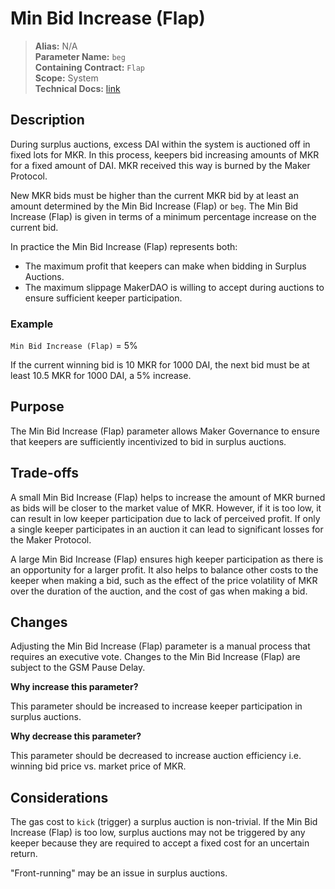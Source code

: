 # Min Bid Increase (Flap)

>**Alias:** N/A  
>**Parameter Name:** `beg`  
>**Containing Contract:** `Flap`  
>**Scope:** System  
>**Technical Docs:** [link](https://docs.makerdao.com/smart-contract-modules/system-stabilizer-module/flap-detailed-documentation)  


## Description
During surplus auctions, excess DAI within the system is auctioned off in fixed lots for MKR. In this process, keepers bid increasing amounts of MKR for a fixed amount of DAI. MKR received this way is burned by the Maker Protocol. 

New MKR bids must be higher than the current MKR bid by at least an amount determined by the Min Bid Increase (Flap) or `beg`.  The Min Bid Increase (Flap) is given in terms of a minimum percentage increase on the current bid.

In practice the Min Bid Increase (Flap) represents both:
* The maximum profit that keepers can make when bidding in Surplus Auctions. 
* The maximum slippage MakerDAO is willing to accept during auctions to ensure sufficient keeper participation. 

### Example

`Min Bid Increase (Flap)` = 5% 

If the current winning bid is 10 MKR for 1000 DAI, the next bid must be at least 10.5 MKR for 1000 DAI, a 5% increase.

## Purpose
The Min Bid Increase (Flap) parameter allows Maker Governance to ensure that keepers are sufficiently incentivized to bid in surplus auctions.

## Trade-offs
A small Min Bid Increase (Flap) helps to increase the amount of MKR burned as bids will be closer to the market value of MKR. However, if it is too low, it can result in low keeper participation due to lack of perceived profit. If only a single keeper participates in an auction it can lead to significant losses for the Maker Protocol.

A large Min Bid Increase (Flap) ensures high keeper participation as there is an opportunity for a larger profit. It also helps to balance other costs to the keeper when making a bid, such as the effect of the price volatility of MKR over the duration of the auction, and the cost of gas when making a bid.

## Changes
Adjusting the Min Bid Increase (Flap) parameter is a manual process that requires an executive vote. Changes to the Min Bid Increase (Flap) are subject to the GSM Pause Delay.

**Why increase this parameter?**

This parameter should be increased to increase keeper participation in surplus auctions.

**Why decrease this parameter?**

This parameter should be decreased to increase auction efficiency i.e. winning bid price vs. market price of MKR.

## Considerations
The gas cost to `kick` (trigger) a surplus auction is non-trivial. If the Min Bid Increase (Flap) is too low, surplus auctions may not be triggered by any keeper because they are required to accept a fixed cost for an uncertain return.

"Front-running" may be an issue in surplus auctions.
